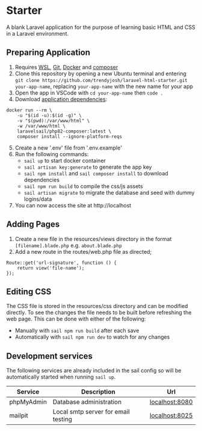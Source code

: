 # Starter

A blank Laravel application for the purpose of learning basic HTML and CSS in a Laravel environment.

## Preparing Application

1. Requires [WSL](https://learn.microsoft.com/en-us/windows/wsl/install), [Git](https://git-scm.com/), [Docker](https://www.docker.com/get-started/) and [composer](https://getcomposer.org/download/)
2. Clone this repository by opening a new Ubuntu terminal and entering `git clone https://github.com/trendyjosh/laravel-html-starter.git your-app-name`, replacing `your-app-name` with the new name for your app
3. Open the app in VSCode with `cd your-app-name` then `code .`
4. Download [application dependencies](https://laravel.com/docs/10.x/sail#installing-composer-dependencies-for-existing-projects):

```
docker run --rm \
    -u "$(id -u):$(id -g)" \
    -v "$(pwd):/var/www/html" \
    -w /var/www/html \
    laravelsail/php82-composer:latest \
    composer install --ignore-platform-reqs
```

5. Create a new '.env' file from '.env.example'
6. Run the following commands:
    - `sail up` to start docker container
    - `sail artisan key:generate` to generate the app key
    - `sail npm install` and `sail composer install` to download dependencies
    - `sail npm run build` to compile the css/js assets
    - `sail artisan migrate` to migrate the database and seed with dummy logins/data
7. You can now access the site at http://localhost

## Adding Pages

1. Create a new file in the resources/views directory in the format `[filename].blade.php` e.g. `about.blade.php`
2. Add a new route in the routes/web.php file as directed;

```
Route::get('url-signature', function () {
    return view('file-name');
});
```

## Editing CSS

The CSS file is stored in the resources/css directory and can be modified directly. To see the changes the file needs to be built before refreshing the web page. This can be done with either of the following:

-   Manually with `sail npm run build` after each save
-   Automatically with `sail npm run dev` to watch for any changes

## Development services

The following services are already included in the sail config so will be automatically started when running `sail up`.

| Service    | Description                         | Url                                      |
| ---------- | ----------------------------------- | ---------------------------------------- |
| phpMyAdmin | Database administration             | [localhost:8080](http://localhost:8080/) |
| mailpit    | Local smtp server for email testing | [localhost:8025](http://localhost:8025/) |
